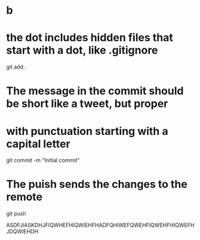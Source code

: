 # b

# the dot includes hidden files that start with a dot, like .gitignore
git add .

# The message in the commit should be short like a tweet, but proper
# with punctuation starting with a capital letter
git commit -m "Initial commit"

# The puish sends the changes to the remote
git push

ASDFJIASKDHJFIQWHEFHIQWIEHFHADFQHIWEFQWEHFIQWEHFHIQWEFHJDQWIEHDH